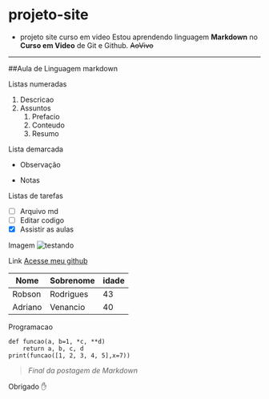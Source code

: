# projeto-site
* projeto site curso em video
Estou aprendendo linguagem __Markdown__ no **Curso em Video** de Git e Github. ~~AoVivo~~

___
##Aula de Linguagem markdown

Listas numeradas
1. Descricao
1. Assuntos
   1. Prefacio
   1. Conteudo
   1. Resumo

Lista demarcada
- Observação
* Notas

Listas de tarefas
- [ ] Arquivo md
- [ ] Editar codigo
- [x] Assistir as aulas

Imagem
![testando](https://user-images.githubusercontent.com/63258300/78946162-58b38880-7a98-11ea-859b-53ac2c10c779.png)

Link
[Acesse meu github](https://github.io/robsonavr)

Nome|Sobrenome|idade
---|---|---
Robson|Rodrigues|43
Adriano|Venancio|40

Programacao 
```
def funcao(a, b=1, *c, **d)
    return a, b, c, d
print(funcao([1, 2, 3, 4, 5],x=7))
```
> _Final da postagem de Markdown_

Obrigado :hand:
